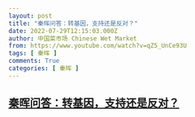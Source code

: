 ```yaml
---
layout: post
title: "秦晖问答：转基因，支持还是反对？"
date: 2022-07-29T12:15:03.000Z
author: 中国菜市场 Chinese Wet Market
from: https://www.youtube.com/watch?v=qZ5_UnCe93U
tags: [ 秦晖 ]
comments: True
categories: [ 秦晖 ]
---
```

<!--1659096903000-->
[秦晖问答：转基因，支持还是反对？](https://www.youtube.com/watch?v=qZ5_UnCe93U)
------

<div>

</div>
